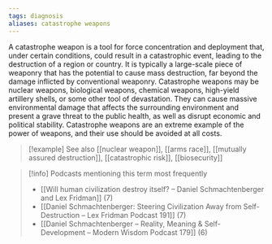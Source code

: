 ```yaml
---
tags: diagnosis
aliases: catastrophe weapons
---
```


A catastrophe weapon is a tool for force concentration and deployment that, under certain conditions, could result in a catastrophic event, leading to the destruction of a region or country. It is typically a large-scale piece of weaponry that has the potential to cause mass destruction, far beyond the damage inflicted by conventional weaponry. Catastrophe weapons may be nuclear weapons, biological weapons, chemical weapons, high-yield artillery shells, or some other tool of devastation. They can cause massive environmental damage that affects the surrounding environment and present a grave threat to the public health, as well as disrupt economic and political stability. Catastrophe weapons are an extreme example of the power of weapons, and their use should be avoided at all costs.

> [!example] See also
> [[nuclear weapon]], [[arms race]], [[mutually assured destruction]], [[catastrophic risk]], [[biosecurity]]

> [!info] Podcasts mentioning this term most frequently
> * [[Will human civilization destroy itself? – Daniel Schmachtenberger and Lex Fridman]] (7)
> * [[Daniel Schmachtenberger: Steering Civilization Away from Self-Destruction – Lex Fridman Podcast 191]] (7)
> * [[Daniel Schmachtenberger – Reality, Meaning & Self-Development – Modern Wisdom Podcast 179]] (6)